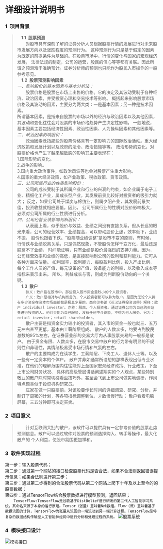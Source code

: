 # 详细设计说明书
### 1&ensp;项目背景
>**&emsp;1.1&ensp;股票预测**  
&emsp;&emsp;对股市具有深刻了解的证券分析人员根据股票行情的发展进行对未来股市发展方向以及涨跌程度的预测行为。
这种预测行为只是基于假定的因素为既定的前提条件为基础的。在股票市场中，行情的变化与国家的宏观经济发展，
法律法规的制定，公司的运营，股民的信心等等都有关联。因此所谓之预测难于准确预计。证券分析师的预测也只能作为股民入市操作的一般参考意见。  
**&emsp;1.2&ensp;股票预测影响因素**  
*一、影响股价的基本因素与基本分析法：*  
&emsp;&emsp;股票价格是股票在市场上出售的价格。它的决定及其波动受制于各种经济、政治因素，并受投资心理和交易技术等影响。
概括起来影响股票市场价格及其波动的因素，主要分为两大类：一是基本因素；另一种是技术因素。  
所谓基本因素，是指来自股票的市场以外的经济与政治因素以及其他因素，其波动和变化往往会对股票的市场价格趋势产生决定性影响。
一般地说，基本因素主要包括经济性因素、政治性因素、人为操纵因素和其他因素等。  
*二、政治因素影响股价：*  
&emsp;&emsp;政治因素泛指那些对股票价格具有一定影响力的国际政治活动。重大经济政策和发展计划以及政府的法令、政治措施等等。
政治形势的变化，对股票价格也产生了越来越敏感的影响其主要表现在：  
1.国际形势的变化。  
2.战争的影响。  
3.国内重大政治事件，如政治风波等也会对股票产生重大影响。  
4.国家的重大经济政策，如产业政策、税收政策、货币政策。  
*三、公司所属行业的性质影响股价：*  
&emsp;&emsp;公司的成长受制于其所属产业和行业的兴衰的约束，如企业属于电子工业、精细化工产业，属成长型产业，其发展前景比较好对投资者的吸引力就大；
反之，如果公司处于煤炭与棉纺业，则属夕阳产业，其发展前景欠佳，投资收益就相应要低。因此，
公司所属行业的性质对股价影响极大，必须对公司所属的行业性质进行分析。  
*四、公司经营业绩影响判断股价：*  
&emsp;&emsp;从表面上看，似乎股价与效益、业绩之间没有直接关系，但从长远的眼光来看，公司的经营效率、业绩提高，可以带动股价上涨，效率低下，业绩不振，
股价也跟着下跌。“股票随业绩调整”是股市不变的原则，有时候，行情跌与业绩脱离关系，只是偶然现象，不管股价怎样千变万化，最后还是脱离不了业绩，
时间能证明，只有业绩是股价最强烈的支持力量。因为，公司经营效率和业绩的高低，是直接影响到公司的盈利和获利能力。它可从各种方面来估量。
如利润率，盈利能力、每股盈利比例，投入产出比例，每个工作人员的产值，每元设备的产值，设备能力的利率，以及收入成本等指标来表示出来。
所以，利益成长与否，则成为判断股价动向的一个关键。  
**&emsp;1.3&ensp;散户**  
&emsp;&emsp;`狭义：散户指在股市中，那些投入股市资金量较小的个人投资者。`  
&emsp;&emsp;`广义：散户是相对与机构而言的，个人投资者都可以称为散户。是因为无论个人拥有多少资金在资本市场面前都是极其少量的。商务印书馆《英汉证券投资词典》解释：散户 individual investor。亦称：股民，个人投资者。通过证券公司为自己购买证券进行投资的人。他们只能为自己服务，没有任何中介职能，不得为他人服务。另为：retail investor；retail shareholder。`  
&emsp;&emsp;散户主要是指资金实力较小的投资者，其入市的资金一般也就三、五万元左右甚至更低，基本由工薪阶层组成。
散户的人数众多，约要占到股民总数的95%左右，在证券营业部的交易大厅内从事股票交易的一般都是散户。
由于资金有限、人数众多，在股市交易中散户的行为带有明显的不规则性和非理性，其情绪极易受市场行情和气氛的左右。  
&emsp;&emsp;散户的主要构成为在读学生、工薪阶层、下岗工人、退休人士等。以及一些有一定资本的个体户。
散户并非如通常所设想的那样表现出低专业水准，在他们的理解范围内往往能对上至国家宏观经济政策、行业政策，下至上市公司财务状况、
具体的高级管层讲话阐述翔实的个人观点，某些特别敬业的散户除时常切磋看盘技巧外，甚至会飞到上市公司做实地调研，作风特点颇类似于投资机构研究员。  
&emsp;&emsp;庄家在做一只股票前，对该股要作长时间的详细调查、研究、分析，并制订了周密的计划，等各项指标调整到位，才敢慢慢行动；
散户看着电脑屏幕，三五分钟即可决定买卖。  
### 2&ensp;项目意义  
>&emsp;&emsp;针对互联网大批的散户，该软件可以提供具有一定参考价值的股票走势预测信息。散户可以通过软件对股票的预测选择购入、转手等操作，最大化散户的
个人利益，使股市氛围更加祥和。  
### 3&ensp;软件实现过程  
第一步：输入股票代码；  
第二步：通过第一个网站的接口检查股票代码是否合法，如果不合法则返回错误提示信息；如果合法则进行第三步；  
第三步：通过第二步得到的合法股票代码从第二个网站上爬下十年及以上至今的的股票数据；  
第四步：通过TensorFlow结合股票数据进行模型预测，返回结果；  
&emsp;&emsp;`TensorFlow:TensorFlow是谷歌基于DistBelief进行研发的第二代人工智能学习系统，其命名来源于本身的运行原理。Tensor（张量）意味着N维数组，Flow（流）意味着基于数据流图的计算，TensorFlow为张量从流图的一端流动到另一端计算过程。TensorFlow是将复杂的数据结构传输至人工智能神经网中进行分析和处理过程的系统。`
![股票系统](https://github.com/HanBingfeng0221151602/Markdown/blob/master/images/%E8%82%A1%E7%A5%A8%E7%B3%BB%E7%BB%9F.png)  
### 4&ensp;模块接口设计  
![模块接口](https://github.com/HanBingfeng0221151602/Markdown/blob/master/images/%E6%A8%A1%E5%9D%97.png)
